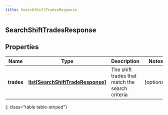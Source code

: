 ```yaml
---
title: SearchShiftTradesResponse
---
```

## SearchShiftTradesResponse

## Properties

|Name | Type | Description | Notes|
|------------ | ------------- | ------------- | -------------|
| **trades** | [**list[SearchShiftTradeResponse]**](SearchShiftTradeResponse.html) | The shift trades that match the search criteria | [optional] |
{: class="table table-striped"}


